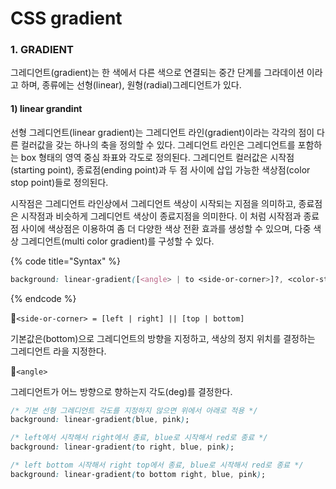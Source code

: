# CSS gradient

### 1. GRADIENT

그레디언트\(gradient\)는 한 색에서 다른 색으로 연결되는 중간 단계를 그라데이션 이라고 하며,  종류에는 선형\(linear\), 원형\(radial\)그레디언트가 있다.

#### 1\) linear grandint

선형 그레디언트\(linear gradient\)는 그레디언트 라인\(gradient\)이라는 각각의 점이 다른 컬러값을 갖는 하나의 축을 정의할 수 있다. 그레디언트 라인은 그레디언트를 포함하는 box 형태의 영역 중심 좌표와 각도로 정의된다. 그레디언트 컬러값은 시작점\(starting point\), 종료점\(ending point\)과 두 점 사이에 삽입 가능한 색상점\(color stop point\)들로 정의된다.

시작점은 그레디언트 라인상에서 그레디언트 색상이 시작되는 지점을 의미하고, 종료점은 시작점과 비슷하게 그레디언트 색상이 종료지점을 의미한다. 이 처럼 시작점과 종료점 사이에 색상점은 이용하여 좀 더 다양한 색상 전환 효과를 생성할 수 있으며, 다중 색상 그레디언트\(multi color gradient\)를 구성할 수 있다.

{% code title="Syntax" %}
```css
background: linear-gradient([<angle> | to <side-or-corner>]?, <color-stop-list>);
```
{% endcode %}

📝`<side-or-corner> = [left | right] || [top | bottom]`

기본값은\(bottom\)으로 그레디언트의 방향을 지정하고, 색상의 정지 위치를 결정하는 그레디언트 라을 지정한다.

📝`<angle>`

그레디언트가 어느 방향으로 향하는지 각도\(deg\)를 결정한다.



```css
/* 기본 선형 그레디언트 각도를 지정하지 않으면 위에서 아래로 적용 */
background: linear-gradient(blue, pink);

/* left에서 시작해서 right에서 종료, blue로 시작해서 red로 종료 */
background: linear-gradient(to right, blue, pink);

/* left bottom 시작해서 right top에서 종료, blue로 시작해서 red로 종료 */
background: linear-gradient(to bottom right, blue, pink);
```



